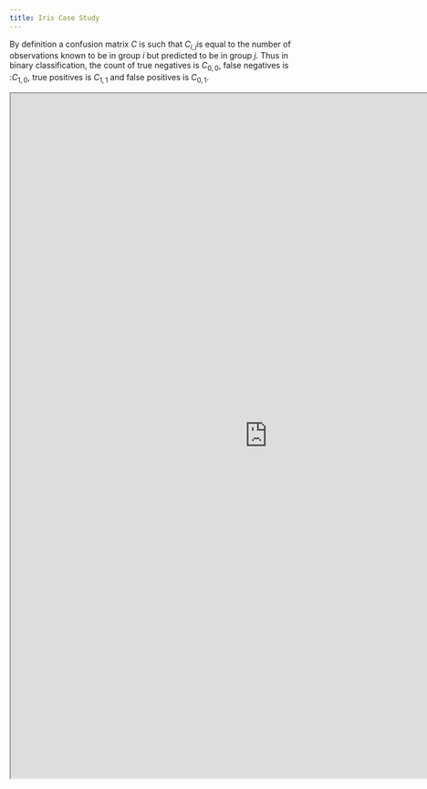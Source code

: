 ```yaml
---
title: Iris Case Study
---
```


By definition a confusion matrix $C$ is such that $C_{i, j}$is equal to the number of observations known to be in group $i$ but predicted to be in group $j$.  Thus in binary classification, the count of true negatives is $C_{0,0}$, false negatives is :$C_{1,0}$, true positives is $C_{1,1}$ and false positives is $C_{0,1}$.

<iframe src="https://nbviewer.jupyter.org/github/pantelis/cs634-notebooks/blob/master/classifier-evaluation-using-confusion-matrix.ipynb" width="900" height="1200"></iframe>
